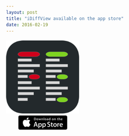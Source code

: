 ```yaml
---
layout: post
title: "iDiffView available on the app store"
date: 2016-02-19
---
```



<div style="display:table"><div><a href="https://itunes.apple.com/us/app/idiff-view/id1084386974?mt=8"><img src="/images/iDiffView/iDiffViewIcon.svg" style="display:table-cell;vertical-align:middle;width:200px;margin:5px auto;"/></a></div><div><a href="https://itunes.apple.com/us/app/idiff-view/id1084386974?mt=8"><img src="/images/apple-marketing-images/App_Store_Badge_US-UK_135x40.svg" style="display:table-cell; vertical-align:middle; height:40px;width:135px;margin:5px auto"/></a></div></div>

